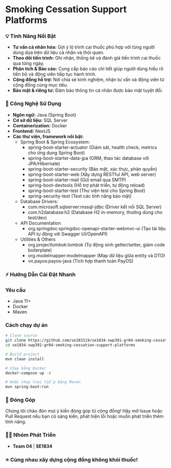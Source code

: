 # Smoking Cessation Support Platforms 

### 💡 Tính Năng Nổi Bật

- **Tư vấn cá nhân hóa:** Gợi ý lộ trình cai thuốc phù hợp với từng người dùng dựa trên dữ liệu cá nhân và thói quen.
- **Theo dõi tiến trình:** Ghi nhận, thống kê và đánh giá tiến trình cai thuốc qua từng ngày.
- **Phân tích & Báo cáo:** Cung cấp báo cáo chi tiết giúp người dùng hiểu rõ tiến bộ và động viên tiếp tục hành trình.
- **Cộng đồng hỗ trợ:** Nơi chia sẻ kinh nghiệm, nhận tư vấn và động viên từ cộng đồng cùng mục tiêu.
- **Bảo mật & riêng tư:** Đảm bảo thông tin cá nhân được bảo mật tuyệt đối.

### 🚀 Công Nghệ Sử Dụng

- **Ngôn ngữ:** Java (Spring Boot)
- **Cơ sở dữ liệu:** SQL Server
- **Containerization:** Docker
- **Frontend:** NextJS
- **Các thư viện, framework nổi bật:**
  - Spring Boot & Spring Ecosystem: 
    - spring-boot-starter-actuator
(Giám sát, health check, metrics cho ứng dụng Spring Boot)
    - spring-boot-starter-data-jpa
(ORM, thao tác database với JPA/Hibernate)
    - spring-boot-starter-security
(Bảo mật, xác thực, phân quyền)
    - spring-boot-starter-web
(Xây dựng RESTful API, web server)
    - spring-boot-starter-mail
(Gửi email qua SMTP)
    - spring-boot-devtools
(Hỗ trợ phát triển, tự động reload)
    - spring-boot-starter-test
(Thư viện test cho Spring Boot)
    - spring-security-test
(Test các tính năng bảo mật)
  - Database Drivers:
    - com.microsoft.sqlserver:mssql-jdbc
(Driver kết nối SQL Server)
    - com.h2database:h2
(Database H2 in-memory, thường dùng cho test/dev)
  - API Documentation
    - org.springdoc:springdoc-openapi-starter-webmvc-ui
(Tạo tài liệu API tự động với Swagger UI/OpenAPI)
  - Utilities & Others
    - org.projectlombok:lombok
(Tự động sinh getter/setter, giảm code boilerplate)
    - org.modelmapper:modelmapper
(Map dữ liệu giữa entity và DTO)
    - vn.payos:payos-java
(Tích hợp thanh toán PayOS) 

### ⚡️ Hướng Dẫn Cài Đặt Nhanh

### Yêu cầu
- Java 11+
- Docker
- Maven

### Cách chạy dự án

```bash
# Clone source
git clone https://github.com/se183119/se1834-swp391-gr04-smoking-cessation-support-platforms.git
cd se1834-swp391-gr04-smoking-cessation-support-platforms

# Build project
mvn clean install

# Chạy bằng Docker
docker-compose up -d

# Hoặc chạy trực tiếp bằng Maven
mvn spring-boot:run
```

### 💪 Đóng Góp

Chúng tôi chào đón mọi ý kiến đóng góp từ cộng đồng! Hãy mở Issue hoặc Pull Request nếu bạn có sáng kiến, phát hiện lỗi hoặc muốn phát triển thêm tính năng.

### 🧑‍💻 Nhóm Phát Triển

- **Team 04** | **SE1834**

### ⭐️ Cùng nhau xây dựng cộng đồng không khói thuốc!
